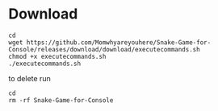 # Download
```
cd
wget https://github.com/Momwhyareyouhere/Snake-Game-for-Console/releases/download/download/executecommands.sh
chmod +x executecommands.sh
./executecommands.sh
```

 to delete run 

 ```
cd
rm -rf Snake-Game-for-Console
```
